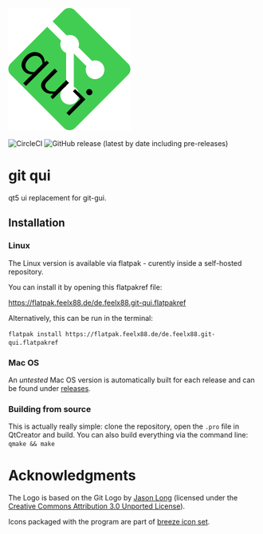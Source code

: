 ![git-qui](https://raw.githubusercontent.com/feelx88/git-qui/master/de.feelx88.git-qui.svg?sanitize=true "git-qui")

![CircleCI](https://img.shields.io/circleci/build/github/feelx88/git-qui)
![GitHub release (latest by date including pre-releases)](https://img.shields.io/github/v/release/feelx88/git-qui?include_prereleases)

# git qui
qt5 ui replacement for git-gui.

## Installation

### Linux

The Linux version is available via flatpak - curently inside a self-hosted repository.

You can install it by opening this flatpakref file:

https://flatpak.feelx88.de/de.feelx88.git-qui.flatpakref

Alternatively, this can be run in the terminal:

`flatpak install https://flatpak.feelx88.de/de.feelx88.git-qui.flatpakref`

### Mac OS

An *untested* Mac OS version is automatically built for each release and can be found under [releases](https://github.com/feelx88/git-qui/releases).

### Building from source

This is actually really simple: clone the repository, open the `.pro` file in QtCreator and build.
You can also build everything via the command line: `qmake && make`

# Acknowledgments

The Logo is based on the Git Logo by [Jason Long](https://twitter.com/jasonlong) (licensed under the [Creative Commons Attribution 3.0 Unported License](https://creativecommons.org/licenses/by/3.0/)).

Icons packaged with the program are part of [breeze icon set](https://github.com/KDE/breeze-icons).

